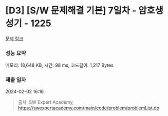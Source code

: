 # [D3] [S/W 문제해결 기본] 7일차 - 암호생성기 - 1225 

[문제 링크](https://swexpertacademy.com/main/code/problem/problemDetail.do?contestProbId=AV14uWl6AF0CFAYD) 

### 성능 요약

메모리: 18,648 KB, 시간: 98 ms, 코드길이: 1,217 Bytes

### 제출 일자

2024-02-02 16:16



> 출처: SW Expert Academy, https://swexpertacademy.com/main/code/problem/problemList.do